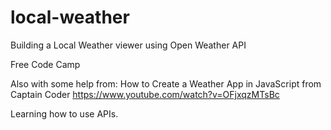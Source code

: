 # local-weather

Building a Local Weather viewer using Open Weather API

Free Code Camp

Also with some help from:
How to Create a Weather App in JavaScript from Captain Coder
https://www.youtube.com/watch?v=OFjxqzMTsBc

Learning how to use APIs.
